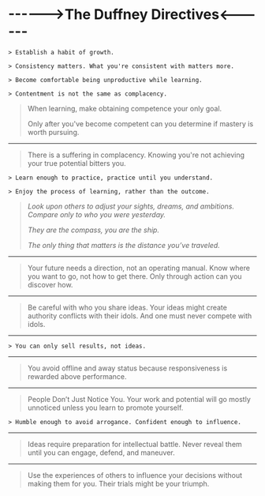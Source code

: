 # ------>The Duffney Directives<------
```
> Establish a habit of growth.
```
	
```
> Consistency matters. What you're consistent with matters more.
```

```
> Become comfortable being unproductive while learning.
```

```
> Contentment is not the same as complacency.
```

> When learning, make obtaining competence your only goal. 
>
> Only after you've become competent can you determine if mastery is worth pursuing.

---
> There is a suffering in complacency. Knowing you're not achieving your true potential bitters you.

```
> Learn enough to practice, practice until you understand.
``` 

```
> Enjoy the process of learning, rather than the outcome.
```

> _Look upon others to adjust your sights, dreams, and ambitions. Compare only to who you were yesterday._
>
>  _They are the compass, you are the ship._
>
>  _The only thing that matters is the distance you’ve traveled._

---

> Your future needs a direction, not an operating manual. Know where you want to go, not how to get there. Only through action can you discover how.

---
> Be careful with who you share ideas. Your ideas might create authority conflicts with their idols. And one must never compete with idols.

---
```
> You can only sell results, not ideas.
```

---

> You avoid offline and away status because responsiveness is rewarded above performance.

---

> People Don’t Just Notice You. Your work and potential will go mostly unnoticed unless you learn to promote yourself.

```
> Humble enough to avoid arrogance. Confident enough to influence.
```

---

> Ideas require preparation for intellectual battle. Never reveal them until you can engage, defend, and maneuver.

---

> Use the experiences of others to influence your decisions without making them for you. Their trials might be your triumph.
